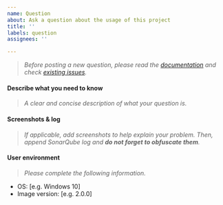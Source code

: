 ```yaml
---
name: Question
about: Ask a question about the usage of this project
title: ''
labels: question
assignees: ''

---
```


> _Before posting a new question, please read the [documentation](README.md) and check [existing issues](https://github.com/cnescatlab/docker-cat/issues)._

#### Describe what you need to know
> _A clear and concise description of what your question is._

#### Screenshots & log
> _If applicable, add screenshots to help explain your problem. Then, append SonarQube log and **do not forget to obfuscate them**._

#### User environment
> _Please complete the following information._
 - OS: [e.g. Windows 10]
 - Image version: [e.g. 2.0.0]
